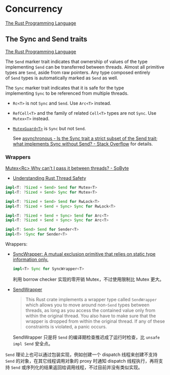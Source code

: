 # Concurrency
[The Rust Programming Language](https://doc.rust-lang.org/book/ch16-00-concurrency.html)

## The Sync and Send traits
[The Rust Programming Language](https://doc.rust-lang.org/book/ch16-04-extensible-concurrency-sync-and-send.html)

The `Send` marker trait indicates that ownership of values of the type implementing `Send` can be transferred between threads. Almost all primitive types are `Send`, aside from raw pointers. Any type composed entirely of `Send` types is automatically marked as `Send` as well.

The `Sync` marker trait indicates that it is safe for the type implementing `Sync` to be referenced from multiple threads.

- `Rc<T>` is not `Sync` and `Send`. Use `Arc<T>` instead.
- `RefCell<T>` and the family of related `Cell<T>` types are not `Sync`. Use `Mutex<T>` instead.
- [`MutexGuard<T>`](https://doc.rust-lang.org/std/sync/struct.MutexGuard.html) is `Sync` but not `Send`.

  See [asynchronous - Is the Sync trait a strict subset of the Send trait; what implements Sync without Send? - Stack Overflow](https://stackoverflow.com/questions/68704717/is-the-sync-trait-a-strict-subset-of-the-send-trait-what-implements-sync-withou) for details.

### Wrappers
[Mutex\<Rc\> Why can't I pass it between threads? - SoByte](https://www.sobyte.net/post/2022-02/rust-mutex-send/)
- [Understanding Rust Thread Safety](https://onesignal.com/blog/thread-safety-rust/)

```rust
impl<T: ?Sized + Send> Send for Mutex<T>
impl<T: ?Sized + Send> Sync for Mutex<T>

impl<T: ?Sized + Send> Send for RwLock<T>
impl<T: ?Sized + Send + Sync> Sync for RwLock<T>

impl<T: ?Sized + Send + Sync> Send for Arc<T>
impl<T: ?Sized + Send + Sync> Sync for Arc<T>

impl<T: Send> Send for Sender<T>
impl<T> !Sync for Sender<T>
```

Wrappers:
- [SyncWrapper: A mutual exclusion primitive that relies on static type information only.](https://github.com/Actyx/sync_wrapper)
  
  ```rust
  impl<T> Sync for SyncWrapper<T>
  ```
  利用 borrow checker 实现的零开销 Mutex，不过使用限制比 Mutex 更大。

- [SendWrapper](https://github.com/thk1/send_wrapper)
  
  > This Rust crate implements a wrapper type called `SendWrapper` which allows you to move around non-`Send` types between threads, as long as you access the contained value only from within the original thread. You also have to make sure that the wrapper is dropped from within the original thread. If any of these constraints is violated, a panic occurs.

  SendWrapper 只是将 `Send` 的编译期检查推迟成了运行时检查，比 `unsafe impl Send` 安全点。

`Send` 理论上也可以通过包装实现，例如创建一个 dispatch 线程来创建不支持 `Send` 的对象，在其它线程调用对象的 proxy 时通知 dispatch 线程执行，再将支持 `Send` 或序列化的结果返回给调用线程，不过目前并没有类似实现。